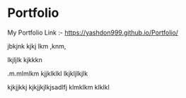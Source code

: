 # Portfolio
My Portfolio Link :-
https://yashdon999.github.io/Portfolio/

jbkjnk
kjkj
lkm
,knm,

lkjljlk
kjkkkn

.m.mlmlkm
kjjklklkl
lkjkljlkjlk

kjkjjkkj
kjkjjkjlkjsadlfj
klmklkm
klklkl



